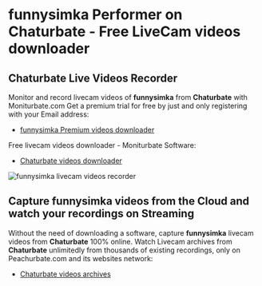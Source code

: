 # funnysimka Performer on Chaturbate - Free LiveCam videos downloader

## Chaturbate Live Videos Recorder

Monitor and record livecam videos of **funnysimka** from **Chaturbate** with Moniturbate.com
Get a premium trial for free by just and only registering with your Email address:
* [funnysimka Premium videos downloader](https://moniturbate.com/request-demo-licence-key.html)

Free livecam videos downloader - Moniturbate Software:
* [Chaturbate videos downloader](https://moniturbate.com/moniturbate-download-software.html)

![funnysimka livecam videos recorder](https://peachurnet.com/templates/moniturbate-software.png)


## Capture funnysimka videos from the Cloud and watch your recordings on Streaming

Without the need of downloading a software, capture **funnysimka** livecam videos from **Chaturbate** 100% online.
Watch Livecam archives from **Chaturbate** unlimitedly from thousands of existing recordings, only on Peachurbate.com and its websites network:
* [Chaturbate videos archives](https://peachurnet.com/)